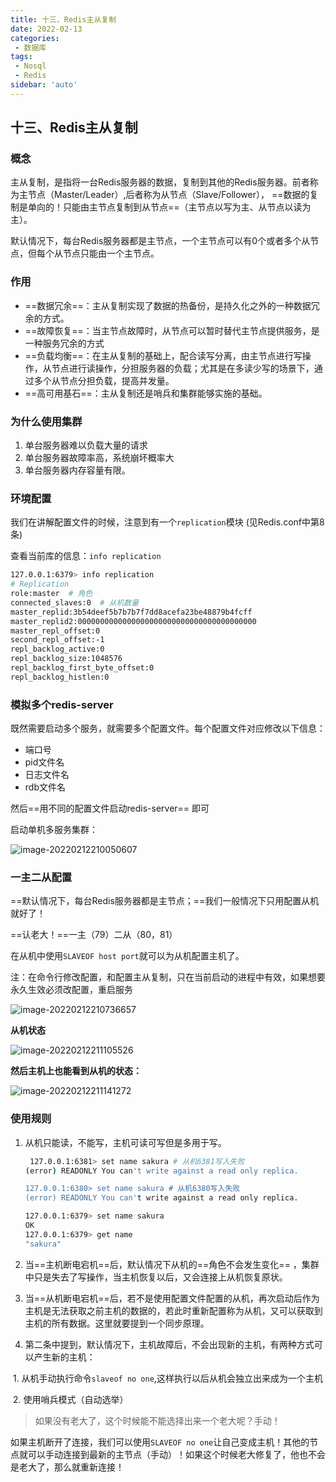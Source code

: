 ```yaml
---
title: 十三、Redis主从复制
date: 2022-02-13
categories:
 - 数据库
tags:
 - Nosql
 - Redis
sidebar: 'auto'
---
```


## 十三、Redis主从复制

### 概念

​          主从复制，是指将一台Redis服务器的数据，复制到其他的Redis服务器。前者称为主节点（Master/Leader）,后者称为从节点（Slave/Follower）， ==数据的复制是单向的！只能由主节点复制到从节点==（主节点以写为主、从节点以读为主）。

​          默认情况下，每台Redis服务器都是主节点，一个主节点可以有0个或者多个从节点，但每个从节点只能由一个主节点。

### 作用

* ==数据冗余==：主从复制实现了数据的热备份，是持久化之外的一种数据冗余的方式。
* ==故障恢复==：当主节点故障时，从节点可以暂时替代主节点提供服务，是一种服务冗余的方式
* ==负载均衡==：在主从复制的基础上，配合读写分离，由主节点进行写操作，从节点进行读操作，分担服务器的负载；尤其是在多读少写的场景下，通过多个从节点分担负载，提高并发量。
* ==高可用基石==：主从复制还是哨兵和集群能够实施的基础。

### 为什么使用集群

1. 单台服务器难以负载大量的请求
2. 单台服务器故障率高，系统崩坏概率大
3. 单台服务器内存容量有限。

### 环境配置

我们在讲解配置文件的时候，注意到有一个`replication`模块 (见Redis.conf中第8条)

查看当前库的信息：`info replication`

```bash
127.0.0.1:6379> info replication
# Replication
role:master  # 角色
connected_slaves:0  # 从机数量
master_replid:3b54deef5b7b7b7f7dd8acefa23be48879b4fcff
master_replid2:0000000000000000000000000000000000000000
master_repl_offset:0
second_repl_offset:-1
repl_backlog_active:0
repl_backlog_size:1048576
repl_backlog_first_byte_offset:0
repl_backlog_histlen:0
```

### 模拟多个redis-server

既然需要启动多个服务，就需要多个配置文件。每个配置文件对应修改以下信息：

- 端口号  
- pid文件名
- 日志文件名
- rdb文件名

然后==用不同的配置文件启动redis-server== 即可

启动单机多服务集群：

![image-20220212210050607](https://gitee.com/yishenlaoban/git-typore/raw/master/image_my/image-20220212210050607.png) 



### 一主二从配置

==默认情况下，每台Redis服务器都是主节点；==我们一般情况下只用配置从机就好了！

==认老大！==一主（79）二从（80，81）

在从机中使用`SLAVEOF host port`就可以为从机配置主机了。

注：在命令行修改配置，和配置主从复制，只在当前启动的进程中有效，如果想要永久生效必须改配置，重启服务

![image-20220212210736657](https://gitee.com/yishenlaoban/git-typore/raw/master/image_my/image-20220212210736657.png) 

**从机状态**

![image-20220212211105526](https://gitee.com/yishenlaoban/git-typore/raw/master/image_my/image-20220212211105526.png) 

**然后主机上也能看到从机的状态：**

![image-20220212211141272](https://gitee.com/yishenlaoban/git-typore/raw/master/image_my/image-20220212211141272.png) 



### 使用规则

1. 从机只能读，不能写，主机可读可写但是多用于写。

   ```bash
    127.0.0.1:6381> set name sakura # 从机6381写入失败
   (error) READONLY You can't write against a read only replica.
   
   127.0.0.1:6380> set name sakura # 从机6380写入失败
   (error) READONLY You can't write against a read only replica.
   
   127.0.0.1:6379> set name sakura
   OK
   127.0.0.1:6379> get name
   "sakura"
   
   ```

2. 当==主机断电宕机==后，默认情况下从机的==角色不会发生变化== ，集群中只是失去了写操作，当主机恢复以后，又会连接上从机恢复原状。

3. 当==从机断电宕机==后，若不是使用配置文件配置的从机，再次启动后作为主机是无法获取之前主机的数据的，若此时重新配置称为从机，又可以获取到主机的所有数据。这里就要提到一个同步原理。

4. 第二条中提到，默认情况下，主机故障后，不会出现新的主机，有两种方式可以产生新的主机：

​           1.  从机手动执行命令`slaveof no one`,这样执行以后从机会独立出来成为一个主机

​            2.  使用哨兵模式（自动选举）

>  如果没有老大了，这个时候能不能选择出来一个老大呢？手动！

如果主机断开了连接，我们可以使用`SLAVEOF no one`让自己变成主机！其他的节点就可以手动连接到最新的主节点（手动）！如果这个时候老大修复了，他也不会是老大了，那么就重新连接！